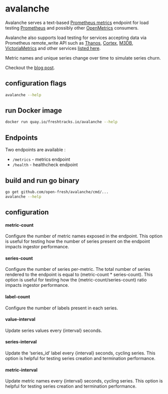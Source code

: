 # avalanche

Avalanche serves a text-based [Prometheus metrics](https://prometheus.io/docs/instrumenting/exposition_formats/) endpoint for load testing [Prometheus](https://prometheus.io/) and possibly other [OpenMetrics](https://github.com/OpenObservability/OpenMetrics) consumers.

Avalanche also supports load testing for services accepting data via Prometheus remote_write API such as [Thanos](https://github.com/improbable-eng/thanos), [Cortex](https://github.com/weaveworks/cortex), [M3DB](https://m3db.github.io/m3/integrations/prometheus/), [VictoriaMetrics](https://github.com/VictoriaMetrics/VictoriaMetrics/) and other services [listed here](https://prometheus.io/docs/operating/integrations/#remote-endpoints-and-storage).

Metric names and unique series change over time to simulate series churn.

Checkout the [blog post](https://blog.freshtracks.io/load-testing-prometheus-metric-ingestion-5b878711711c).

## configuration flags 
```bash 
avalanche --help
```

## run Docker image

```bash
docker run quay.io/freshtracks.io/avalanche --help
```

## Endpoints

Two endpoints are available :
* `/metrics` - metrics endpoint
* `/health` - healthcheck endpoint

## build and run go binary
```bash
go get github.com/open-fresh/avalanche/cmd/...
avalanche --help
```
## configuration

#### metric-count

Configure the number of metric names exposed in the endpoint. This option is useful for testing how the number of series present on the endpoint impacts ingestor performance.

#### series-count

Configure the number of series per-metric. The total number of series rendered to the endpoint is equal to (metric-count * series-count). This option is useful for testing how the (metric-count/series-count) ratio impacts ingestor performance.

#### label-count

Configure the number of labels present in each series.

#### value-interval

Update series values every {interval} seconds.

#### series-interval

Update the ‘series_id’ label every {interval} seconds, cycling series. This option is helpful for testing series creation and termination performance.

#### metric-interval

Update metric names every {interval} seconds, cycling series. This option is helpful for testing series creation and termination performance.
